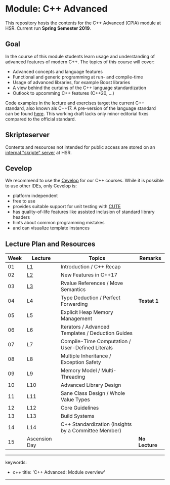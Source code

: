 # Module: C++ Advanced

This repository hosts the contents for the C++ Advanced (CPlA) module at
HSR. Current run **Spring Semester 2019**.

## Goal

In the course of this module students learn usage and understanding of
advanced features of modern C++. The topics of this course will cover:

-   Advanced concepts and language features
-   Functional and generic programming at run- and compile-time
-   Usage of advanced libraries, for example Boost libraries
-   A view behind the curtains of the C++ language standardization
-   Outlook to upcomming C++ features (C++20, ...)

Code examples in the lecture and exercises target the current C++
standard, also known als C++17. A pre-version of the language standard
can be found
[here](http://www.open-std.org/jtc1/sc22/wg21/docs/papers/2017/n4659.pdf).
This working draft lacks only minor editorial fixes compared to the
official standard.

## Skripteserver

Contents and resources not intended for public access are stored on an
[internal "skripte"
server](https://skripte.hsr.ch/Informatik/Fachbereich/C++_Advanced/CplA/)
at HSR.

## Cevelop

We recommend to use the [Cevelop](https://www.cevelop.com) for our C++
courses. While it is possible to use other IDEs, only Cevelop is:

-   platform independent
-   free to use
-   provides suitable support for unit testing with
    [CUTE](https://www.cute-test.com)
-   has quality-of-life features like assisted inclusion of standard
    library headers
-   hints about common programming mistakes
-   and can visualize template instances

## Lecture Plan and Resources

| Week | Lecture                | Topics                                               | Remarks        |
|------|------------------------|------------------------------------------------------|----------------|
| 01   | [L1](week01/README.md) | Introduction / C++ Recap                             |                |
| 02   | [L2](week02/README.md) | New Features in C++17                                |                |
| 03   | [L3](week03/README.md) | Rvalue References / Move Semantics                   |                |
| 04   | L4                     | Type Deduction / Perfect Forwarding                  | **Testat 1**   |
| 05   | L5                     | Explicit Heap Memory Management                      |                |
| 06   | L6                     | Iterators / Advanced Templates / Deduction Guides    |                |
| 07   | L7                     | Compile-Time Computation / User-Defined Literals     |                |
| 08   | L8                     | Multiple Inheritance / Exception Safety              |                |
| 09   | L9                     | Memory Model / Multi-Threading                       |                |
| 10   | L10                    | Advanced Library Design                              |                |
| 11   | L11                    | Sane Class Design / Whole Value Types                |                |
| 12   | L12                    | Core Guidelines                                      |                |
| 13   | L13                    | Build Systems                                        |                |
| 14   | L14                    | C++ Standardization (Insights by a Committee Member) |                |
| 15   | Ascension Day          |                                                      | **No Lecture** |

---
keywords:
- c++
title: 'C++ Advanced: Module overview'
---
